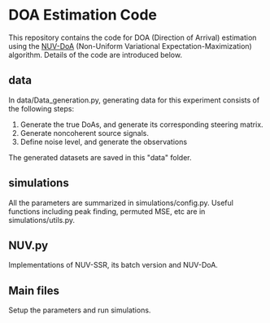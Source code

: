 # DOA Estimation Code

This repository contains the code for DOA (Direction of Arrival) estimation using the [NUV-DoA](https://arxiv.org/abs/2309.03114) (Non-Uniform Variational Expectation-Maximization) algorithm. Details of the code are introduced below.


## data

In data/Data_generation.py, generating data for this experiment consists of the following steps:
1. Generate the true DoAs, and generate its corresponding steering matrix.
2. Generate noncoherent source signals.
3. Define noise level, and generate the observations

The generated datasets are saved in this "data" folder.

## simulations

All the parameters are summarized in simulations/config.py.
Useful functions including peak finding, permuted MSE, etc are in simulations/utils.py.

## NUV.py

Implementations of NUV-SSR, its batch version and NUV-DoA.


## Main files

Setup the parameters and run simulations.

